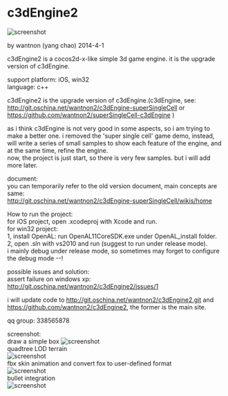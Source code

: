 c3dEngine2
==========  
  
![screenshot](http://git.oschina.net/wantnon2/c3dEngine2/raw/master/screenshot/logo.png)    
  
by wantnon (yang chao) 2014-4-1  
  
c3dEngine2 is a cocos2d-x-like simple 3d game engine. it is the upgrade version of c3dEngine.  
  
support platform: iOS, win32  
language: c++  
  
c3dEngine2 is the upgrade version of c3dEngine.(c3dEngine, see: http://git.oschina.net/wantnon2/c3dEngine-superSingleCell or https://github.com/wantnon2/superSingleCell-c3dEngine )   
  
as i think c3dEngine is not very good in some aspects, so i am trying to make a better one. i removed the 'super single cell' game demo, instead, will write a series of small samples to show each feature of the engine, and at the same time, refine the engine.  
now, the project is just start, so there is very few samples. but i will add more later.        
  
document:  
you can temporarily refer to the old version document, main concepts are same:   
http://git.oschina.net/wantnon2/c3dEngine-superSingleCell/wikis/home  
  
How to run the project:  
for iOS project, open .xcodeproj with Xcode and run.  
for win32 project:  
1, install OpenAL: run OpenAL11CoreSDK.exe under OpenAL_install folder.  
2, open .sln with vs2010 and run (suggest to run under release mode).   
i mainly debug under release mode, so sometimes may forget to configure the debug mode --!  
  
possible issues and solution:  
assert failure on windows xp: http://git.oschina.net/wantnon2/c3dEngine2/issues/1  
  
i will update code to http://git.oschina.net/wantnon2/c3dEngine2.git and https://github.com/wantnon2/c3dEngine2, the former is the main site.     
  
qq group: 338565878  
  
screenshot:  
draw a simple box
![screenshot](http://git.oschina.net/wantnon2/c3dEngine2/raw/master/screenshot/screenshot1.png)  
quadtree LOD terrain  
![screenshot](http://git.oschina.net/wantnon2/c3dEngine2/raw/master/screenshot/screenshot2.png)  
fbx skin animation and convert fox to user-defined format  
![screenshot](http://git.oschina.net/wantnon2/c3dEngine2/raw/master/screenshot/screenshot3.png)  
bullet integration  
![screenshot](http://git.oschina.net/wantnon2/c3dEngine2/raw/master/screenshot/screenshot4.png)
